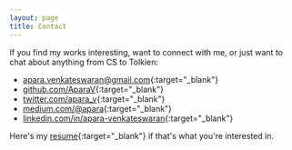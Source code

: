 ```yaml
---
layout: page
title: Contact
---
```


If you find my works interesting, want to connect with me, or just want to chat about anything from CS to Tolkien:

* [apara.venkateswaran@gmail.com](mailto:apara.venkateswaran@gmail.com){:target="_blank"}
* [github.com/AparaV](http://github.com/AparaV){:target="_blank"}
* [twitter.com/apara_v](http://twitter.com/apara_v){:target="_blank"}
* [medium.com/@apara](https://medium.com/@apara){:target="_blank"}
* [linkedin.com/in/apara-venkateswaran](http://www.linkedin.com/in/apara-venkateswaran){:target="_blank"}

Here's my [resume](/assets/pdf/AparajithanVenkateswaran.pdf){:target="_blank"} if that's what you're interested in.
